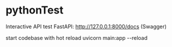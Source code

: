# pythonTest

Interactive API test
FastAPI: http://127.0.0.1:8000/docs (Swagger)

start codebase with hot reload
uvicorn main:app --reload
